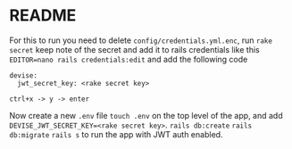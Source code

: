 # README
For this to run you need to delete `config/credentials.yml.enc`,  run `rake secret` keep note of the secret and add it to rails credentials like this `EDITOR=nano rails credentials:edit` and add the following code 
```
devise:
  jwt_secret_key: <rake secret key>
```

`ctrl+x -> y -> enter`

Now create a new `.env` file `touch .env` on the top level of the app, and add `DEVISE_JWT_SECRET_KEY=<rake secret key>`.
`rails db:create` `rails db:migrate` `rails s` to run the app with JWT auth enabled.
